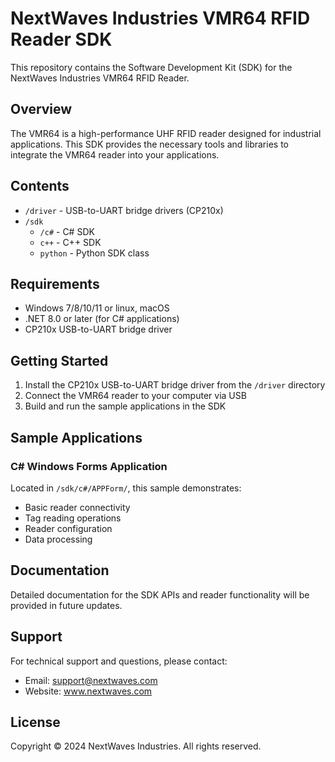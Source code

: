 # NextWaves Industries VMR64 RFID Reader SDK

This repository contains the Software Development Kit (SDK) for the NextWaves Industries VMR64 RFID Reader.

## Overview

The VMR64 is a high-performance UHF RFID reader designed for industrial applications. This SDK provides the necessary tools and libraries to integrate the VMR64 reader into your applications.

## Contents

- `/driver` - USB-to-UART bridge drivers (CP210x)
- `/sdk`
  - `/c#` - C# SDK
  - `c++` - C++ SDK
  - `python` - Python SDK class

## Requirements

- Windows 7/8/10/11 or linux, macOS
- .NET 8.0 or later (for C# applications)
- CP210x USB-to-UART bridge driver

## Getting Started

1. Install the CP210x USB-to-UART bridge driver from the `/driver` directory
2. Connect the VMR64 reader to your computer via USB
3. Build and run the sample applications in the SDK

## Sample Applications

### C# Windows Forms Application
Located in `/sdk/c#/APPForm/`, this sample demonstrates:
- Basic reader connectivity
- Tag reading operations
- Reader configuration
- Data processing

## Documentation

Detailed documentation for the SDK APIs and reader functionality will be provided in future updates.

## Support

For technical support and questions, please contact:
- Email: support@nextwaves.com
- Website: www.nextwaves.com

## License

Copyright © 2024 NextWaves Industries. All rights reserved.
